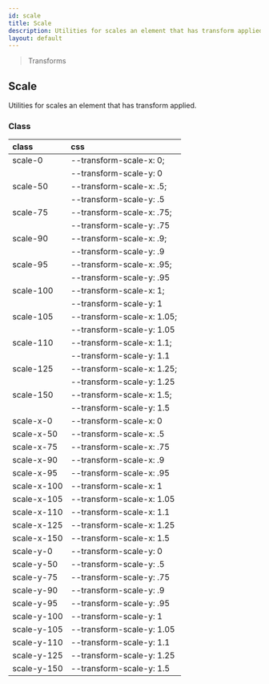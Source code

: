 ```yaml
---
id: scale
title: Scale
description: Utilities for scales an element that has transform applied.
layout: default
---
```


> Transforms

## Scale

Utilities for scales an element that has transform applied.

### Class

| <span class="px-3 py-1 text-white bg-charcoal-100 rounded-full">class</span> | <span class="px-3 py-1 text-white bg-charcoal-100 rounded-full">css</span> |
|:--|:--|
| scale-0 | --transform-scale-x: 0; |
|  | --transform-scale-y: 0 |
| scale-50 | --transform-scale-x: .5; |
|  | --transform-scale-y: .5 |
| scale-75 | --transform-scale-x: .75; |
|  | --transform-scale-y: .75 |
| scale-90 | --transform-scale-x: .9; |
|  | --transform-scale-y: .9 |
| scale-95 | --transform-scale-x: .95; |
|  | --transform-scale-y: .95 |
| scale-100 | --transform-scale-x: 1; |
|  | --transform-scale-y: 1 |
| scale-105 | --transform-scale-x: 1.05; |
|  | --transform-scale-y: 1.05 |
| scale-110 | --transform-scale-x: 1.1; |
|  | --transform-scale-y: 1.1 |
| scale-125 | --transform-scale-x: 1.25; |
|  | --transform-scale-y: 1.25 |
| scale-150 | --transform-scale-x: 1.5; |
|  | --transform-scale-y: 1.5 |
| scale-x-0 | --transform-scale-x: 0 |
| scale-x-50 | --transform-scale-x: .5 |
| scale-x-75 | --transform-scale-x: .75 |
| scale-x-90 | --transform-scale-x: .9 |
| scale-x-95 | --transform-scale-x: .95 |
| scale-x-100 | --transform-scale-x: 1 |
| scale-x-105 | --transform-scale-x: 1.05 |
| scale-x-110 | --transform-scale-x: 1.1 |
| scale-x-125 | --transform-scale-x: 1.25 |
| scale-x-150 | --transform-scale-x: 1.5 |
| scale-y-0 | --transform-scale-y: 0 |
| scale-y-50 | --transform-scale-y: .5 |
| scale-y-75 | --transform-scale-y: .75 |
| scale-y-90 | --transform-scale-y: .9 |
| scale-y-95 | --transform-scale-y: .95 |
| scale-y-100 | --transform-scale-y: 1 |
| scale-y-105 | --transform-scale-y: 1.05 |
| scale-y-110 | --transform-scale-y: 1.1 |
| scale-y-125 | --transform-scale-y: 1.25 |
| scale-y-150 | --transform-scale-y: 1.5 |
